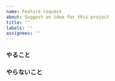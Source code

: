 ```yaml
---
name: Feature request
about: Suggest an idea for this project
title: ''
labels: ''
assignees: ''
---
```


### やること

### やらないこと
